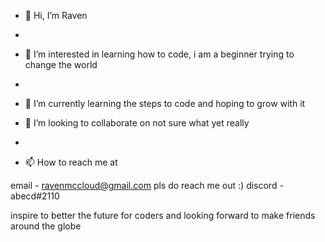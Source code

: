 - 👋 Hi, I’m Raven
- 
- 👀 I’m interested in learning how to code, i am a beginner trying to change the world
- 
- 🌱 I’m currently learning the steps to code and hoping to grow with it 

- 💞️ I’m looking to collaborate on not sure what yet really
- 
- 📫 How to reach me at

 email   - ravenmccloud@gmail.com pls do reach me out :)
 discord - abecd#2110

inspire to better the future for coders and looking forward to make friends around the globe 

<!---
DebugCodeholic/DebugCodeholic is a ✨ special ✨ repository because its `README.md` (this file) appears on your GitHub profile.
You can click the Preview link to take a look at your changes.
--->
